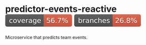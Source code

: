 # predictor-events-reactive ![Coverage](../.github/badges/events-coverage.svg) ![Branches](../.github/badges/events-branches.svg)

Microservice that predicts team events.


